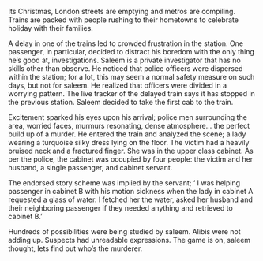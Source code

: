 Its Christmas, London streets are emptying and metros are compiling. Trains are packed with people rushing to their hometowns to celebrate holiday with their families. 



A delay in one of the trains led to crowded frustration in the station. One passenger, in particular, decided to distract his boredom with the only thing he’s good at, investigations. Saleem is a private investigator that has no skills other than observe.  He noticed that police officers were dispersed within the station; for a lot, this may seem a normal safety measure on such days, but not for saleem. He realized that officers were divided in a worrying pattern. The live tracker of the delayed train says it has stopped in the previous station. Saleem decided to take the first cab to the train.



Excitement sparked his eyes upon his arrival; police men surrounding the area, worried faces, murmurs  resonating, dense atmosphere…  the perfect build up of a murder. He entered the train and analyzed the scene; a lady wearing a turquoise silky dress lying on the floor. The victim had a heavily bruised neck and a fractured finger. She was in the upper class cabinet. As per the police, the cabinet was occupied by four people: the victim and her husband, a single passenger, and cabinet servant. 



The endorsed story scheme was implied by the servant; ‘ I was helping passenger in cabinet B with his motion sickness when the lady in cabinet A requested a glass of water. I fetched her the water, asked her husband and their neighboring passenger if they needed anything and retrieved to cabinet B.’ 


Hundreds of possibilities were being studied by saleem. Alibis were not adding up. Suspects had unreadable expressions. The game is on, saleem thought, lets find out who’s the murderer.
